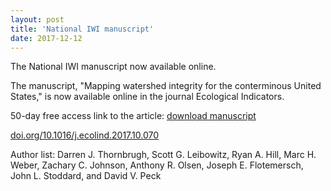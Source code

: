 ```yaml
---
layout: post
title: 'National IWI manuscript'
date: 2017-12-12
---
```


The National IWI manuscript now available online.

The manuscript, "Mapping watershed integrity for the conterminous United States," is now available online in the journal Ecological Indicators.

50-day free access link to the article: [download manuscript](https://authors.elsevier.com/a/1WBWp,XRNLVEM~)


[doi.org/10.1016/j.ecolind.2017.10.070](https://doi.org/10.1016/j.ecolind.2017.10.070)

Author list: Darren J. Thornbrugh, Scott G. Leibowitz, Ryan A. Hill, Marc H. Weber, Zachary C. Johnson, 
Anthony R. Olsen, Joseph E. Flotemersch, John L. Stoddard, and David V. Peck
